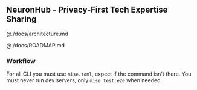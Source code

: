 ## NeuronHub - Privacy-First Tech Expertise Sharing

@./docs/architecture.md

@./docs/ROADMAP.md

### Workflow

For all CLI you must use `mise.toml`, expect if the command isn't there.
You must never run dev servers, only `mise test:e2e` when needed.
